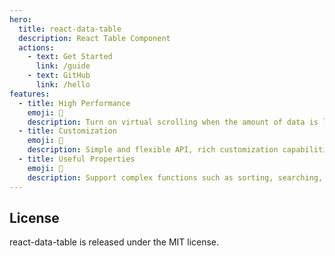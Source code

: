 ```yaml
---
hero:
  title: react-data-table
  description: React Table Component
  actions:
    - text: Get Started
      link: /guide
    - text: GitHub
      link: /hello
features:
  - title: High Performance
    emoji: 🚀
    description: Turn on virtual scrolling when the amount of data is large
  - title: Customization
    emoji: 🎨
    description: Simple and flexible API, rich customization capabilities
  - title: Useful Properties
    emoji: 💎
    description: Support complex functions such as sorting, searching, pagination, fixed header, left/right lock columns, custom operations, etc.
---
```


## License

react-data-table is released under the MIT license.
